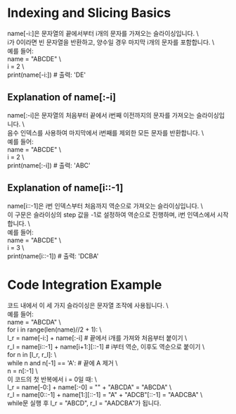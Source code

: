 # Indexing and Slicing Basics  
name[-i:]은 문자열의 끝에서부터 i개의 문자를 가져오는 슬라이싱입니다. \\  
i가 0이라면 빈 문자열을 반환하고, 양수일 경우 마지막 i개의 문자를 포함합니다. \\  
예를 들어:  
name = "ABCDE" \\  
i = 2 \\  
print(name[-i:])  # 출력: 'DE'  

## Explanation of name[:-i]  
name[:-i]은 문자열의 처음부터 끝에서 i번째 이전까지의 문자를 가져오는 슬라이싱입니다. \\  
음수 인덱스를 사용하여 마지막에서 i번째를 제외한 모든 문자를 반환합니다. \\  
예를 들어:  
name = "ABCDE" \\  
i = 2 \\  
print(name[:-i])  # 출력: 'ABC'  

## Explanation of name[i::-1]  
name[i::-1]은 i번 인덱스부터 처음까지 역순으로 가져오는 슬라이싱입니다. \\  
이 구문은 슬라이싱의 step 값을 -1로 설정하여 역순으로 진행하며, i번 인덱스에서 시작합니다. \\  
예를 들어:  
name = "ABCDE" \\  
i = 3 \\  
print(name[i::-1])  # 출력: 'DCBA'  

# Code Integration Example  
코드 내에서 이 세 가지 슬라이싱은 문자열 조작에 사용됩니다. \\  
예를 들어:  
name = "ABCDA" \\  
for i in range(len(name)//2 + 1): \\  
    l_r = name[-i:] + name[:-i]  # 끝에서 i개를 가져와 처음부터 붙이기 \\  
    r_l = name[i::-1] + name[i+1:][::-1]  # i부터 역순, 이후도 역순으로 붙이기 \\  
    for n in [l_r, r_l]: \\  
        while n and n[-1] == 'A':  # 끝에 A 제거 \\  
            n = n[:-1] \\  
이 코드의 첫 반복에서 i = 0일 때: \\  
l_r = name[-0:] + name[:-0] = "" + "ABCDA" = "ABCDA" \\  
r_l = name[0::-1] + name[1:][::-1] = "A" + "ADCB"[::-1] = "AADCBA" \\  
while문 실행 후 l_r = "ABCD", r_l = "AADCBA"가 됩니다.  
